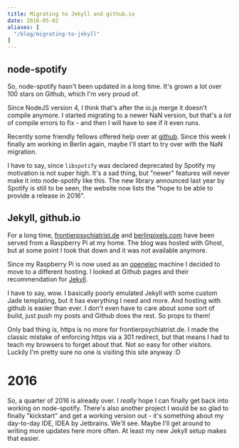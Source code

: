 ```yaml
---
title: Migrating to Jekyll and github.io
date: 2016-05-02
aliases: [
  "/blog/migrating-to-jekyll"
]
---
```


## node-spotify
So, node-spotify hasn't been updated in a long time. It's grown a lot over 100 stars on Github,
which I'm very proud of.

Since NodeJS version 4, I think that's after the io.js merge it doesn't compile anymore. I
started migrating to a newer NaN version, but that's a _lot_ of compile errors to fix - and
then I will have to see if it even runs.

Recently some friendly fellows offered help over at [github](https://github.com/FrontierPsychiatrist/node-spotify/issues/97). Since this week I finally am working in Berlin again, maybe I'll start to try over with the
NaN migration.

I have to say, since `libspotify` was declared deprecated by Spotify my motivation is not super
high. It's a sad thing, but "newer" features will never make it into node-spotify like this. The
new library announced last year by Spotify is still to be seen, the website now lists the "hope to be able
to provide a release in 2016".

## Jekyll, github.io
For a long time, [frontierpsychiatrist.de](http://frontierpsychiatrist.de) and
[berlinpixels.com](http://berlinpixels.com) have been served from a Raspberry Pi at my home.
The blog was hosted with Ghost, but at some point I took that down and it was not available anymore.

Since my Raspberry Pi is now used as an [openelec](http://openelec.tv/) machine I decided to move
to a different hosting. I looked at Github pages and their recommendation for [Jekyll](https://jekyllrb.com).

I have to say, wow. I basically poorly emulated Jekyll with some custom Jade templating, but it has
everything I need and more. And hosting with github is easier than ever. I don't even have to care about
some sort of build, just push my posts and Github does the rest. So props to them!

Only bad thing is, https is no more for frontierpsychiatrist.de. I made the classic mistake of enforcing
https via a 301 redirect, but that means I had to teach my browsers to forget about that. Not so easy
for other visitors. Luckily I'm pretty sure no one is visiting this site anyway :D

# 2016
So, a quarter of 2016 is already over. I _really_ hope I can finally get back into working on
node-spotify. There's also another project I would be so glad to finally "kickstart" and get a working
version out - it's something about my day-to-day IDE, IDEA by Jetbrains. We'll see. Maybe I'll get around to
writing more updates here more often. At least my new Jekyll setup makes that easier.
